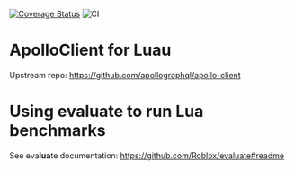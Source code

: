 [![Coverage Status](https://coveralls.io/repos/github/Roblox/apollo-client-lua/badge.svg?branch=main&t=nPsuqJ)](https://coveralls.io/github/Roblox/apollo-client-lua?branch=main)
![CI](https://github.com/Roblox/apollo-client-lua/workflows/Tests/badge.svg)

# ApolloClient for Luau

Upstream repo: https://github.com/apollographql/apollo-client

# Using eva**lua**te to run Lua benchmarks

See eva**lua**te documentation: https://github.com/Roblox/evaluate#readme
